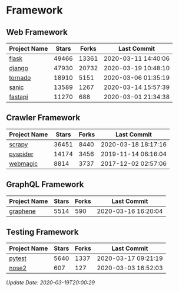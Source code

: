 # Framework

## Web Framework

| Project Name | Stars | Forks | Last Commit |
| ------------ | ----- | ----- | ----------- |
| [flask](https://github.com/pallets/flask) | 49466 | 13361 | 2020-03-11 14:40:06 |
| [django](https://github.com/django/django) | 47930 | 20732 | 2020-03-19 10:48:10 |
| [tornado](https://github.com/tornadoweb/tornado) | 18910 | 5151 | 2020-03-06 01:35:19 |
| [sanic](https://github.com/huge-success/sanic) | 13589 | 1267 | 2020-03-14 15:57:39 |
| [fastapi](https://github.com/tiangolo/fastapi) | 11270 | 688 | 2020-03-01 21:34:38 |

## Crawler Framework

| Project Name | Stars | Forks | Last Commit |
| ------------ | ----- | ----- | ----------- |
| [scrapy](https://github.com/scrapy/scrapy) | 36451 | 8440 | 2020-03-18 18:17:16 |
| [pyspider](https://github.com/binux/pyspider) | 14174 | 3456 | 2019-11-14 06:16:04 |
| [webmagic](https://github.com/code4craft/webmagic) | 8814 | 3737 | 2017-12-02 02:57:06 |

## GraphQL Framework

| Project Name | Stars | Forks | Last Commit |
| ------------ | ----- | ----- | ----------- |
| [graphene](https://github.com/graphql-python/graphene) | 5514 | 590 | 2020-03-16 16:20:04 |

## Testing Framework

| Project Name | Stars | Forks | Last Commit |
| ------------ | ----- | ----- | ----------- |
| [pytest](https://github.com/pytest-dev/pytest) | 5640 | 1337 | 2020-03-17 09:21:19 |
| [nose2](https://github.com/nose-devs/nose2) | 607 | 127 | 2020-03-03 16:52:03 |

*Update Date: 2020-03-19T20:00:29*